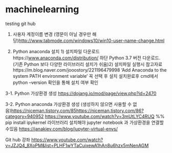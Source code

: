 # machinelearning
testing git hub


1. 사용자 계정이름 변경 (영문이 아닐 경우만 해당)http://www.tabmode.com/windows10/win10-user-name-change.html

2. Python anaconda 설치 1) 설치파일 다운로드https://www.anaconda.com/distribution/ 하단 Python 3.7 버전 다운로드. (기존 Python 보다 다양한 라이브러리 설치가 쉬움)2) 설치파일 실행시 참고자료https://m.blog.naver.com/jooostory/221196479998 ‘Add Anaconda to the system PATH environment variable’ 꼭 선택 후 설치 설치완료후 cmd에서 python –version 확인을 통해 설치 여부 확인

3-1.  Python 가상환경 생성
https://dojang.io/mod/page/view.php?id=2470

3-2. Python anaconda 가상환경 생성 (생성하지 않으면 사용할 수 없음)https://niceman.tistory.com/85https://niceman.tistory.com/86?category=940952
https://www.youtube.com/watch?v=3mUtLYC4RUQ
%% pip install ipykernel 라이브러리 설치해야 jupyter notebook 과 가상환경을 연결할수있음
https://janakiev.com/blog/jupyter-virtual-envs/


Git hub 강좌
https://www.youtube.com/watch?v=JZJQ4_8XoPM&list=PLHF1wYTaCuixewA1hAn8u6hzx5mNenAGM
